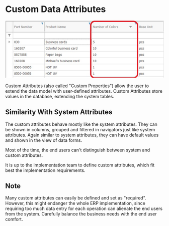 # Custom Data Attributes
![User Data Attributes](user-data-attributes.png)

Custom Attributes (also called "Custom Properties") allow the user to extend the data model with user-defined attributes. Custom Attributes store values in the database, extending the system tables.

## Similarity With System Attributes

The custom attributes behave mostly like the system attributes.
They can be shown in columns, grouped and filtered in navigators just like system attributes.
Again similar to system attributes, they can have default values and shown in the view of data forms.

Most of the time, the end users can't distinguish between system and custom attributes.

It is up to the implementation team to define custom attributes, which fit best the implementation requirements.

## Note

Many custom attributes can easily be defined and set as "required".
However, this might endanger the whole ERP implementation, since requiring too much data entry for each operation can alienate the end users from the system.
Carefully balance the business needs with the end user comfort.
